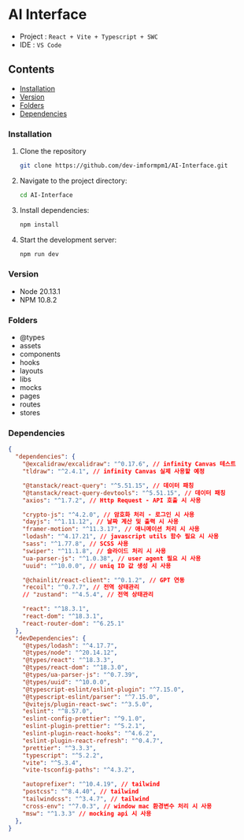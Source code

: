 # AI Interface
- Project : `React + Vite + Typescript + SWC`
- IDE : `VS Code`

## Contents
- [Installation](#Installation)
- [Version](#Version)
- [Folders](#Folders)
- [Dependencies](#Dependencies)

### Installation
1. Clone the repository
    ```sh
    git clone https://github.com/dev-imformpm1/AI-Interface.git
    ```
2. Navigate to the project directory:
    ```sh
    cd AI-Interface
    ```
3. Install dependencies:
    ```sh
    npm install
    ```
4. Start the development server:
    ```sh
    npm run dev
    ```

### Version
- Node 20.13.1
- NPM 10.8.2

### Folders
- @types 
- assets
- components
- hooks
- layouts
- libs
- mocks
- pages
- routes
- stores

### Dependencies
```json
{
  "dependencies": { 
    "@excalidraw/excalidraw": "^0.17.6", // infinity Canvas 테스트
    "tldraw": "^2.4.1", // infinity Canvas 실제 사용할 예정

    "@tanstack/react-query": "^5.51.15", // 데이터 패칭
    "@tanstack/react-query-devtools": "^5.51.15", // 데이터 패칭
    "axios": "^1.7.2", // Http Request - API 호출 시 사용

    "crypto-js": "^4.2.0", // 암호화 처리 - 로그인 시 사용
    "dayjs": "^1.11.12", // 날짜 계산 및 출력 시 사용
    "framer-motion": "^11.3.17", // 애니메이션 처리 시 사용
    "lodash": "^4.17.21", // javascript utils 함수 필요 시 사용
    "sass": "^1.77.8", // SCSS 사용
    "swiper": "^11.1.8", // 슬라이드 처리 시 사용
    "ua-parser-js": "^1.0.38", // user agent 필요 시 사용
    "uuid": "^10.0.0", // uniq ID 값 생성 시 사용

    "@chainlit/react-client": "^0.1.2", // GPT 연동
    "recoil": "^0.7.7", // 전역 상태관리
    // "zustand": "^4.5.4", // 전역 상태관리

    "react": "^18.3.1",
    "react-dom": "^18.3.1",
    "react-router-dom": "^6.25.1"
  },
  "devDependencies": {
    "@types/lodash": "^4.17.7",
    "@types/node": "^20.14.12",
    "@types/react": "^18.3.3",
    "@types/react-dom": "^18.3.0",
    "@types/ua-parser-js": "^0.7.39",
    "@types/uuid": "^10.0.0",
    "@typescript-eslint/eslint-plugin": "^7.15.0",
    "@typescript-eslint/parser": "^7.15.0",
    "@vitejs/plugin-react-swc": "^3.5.0",
    "eslint": "^8.57.0",
    "eslint-config-prettier": "^9.1.0",
    "eslint-plugin-prettier": "^5.2.1",
    "eslint-plugin-react-hooks": "^4.6.2",
    "eslint-plugin-react-refresh": "^0.4.7",
    "prettier": "^3.3.3",
    "typescript": "^5.2.2",
    "vite": "^5.3.4",
    "vite-tsconfig-paths": "^4.3.2",

    "autoprefixer": "^10.4.19", // tailwind
    "postcss": "^8.4.40", // tailwind
    "tailwindcss": "^3.4.7", // tailwind
    "cross-env": "^7.0.3", // window mac 환경변수 처리 시 사용
    "msw": "^1.3.3" // mocking api 시 사용
  },
}
```